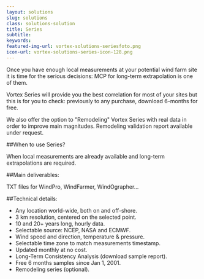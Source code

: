 ```yaml
---
layout: solutions
slug: solutions
class: solutions-solution
title: Series
subtitle:
keywords: 
featured-img-url: vortex-solutions-seriesfoto.png
icon-url: vortex-solutions-series-icon-128.png
---
```


<p class="lead">Once you have enough local measurements at your potential wind farm site it is time for the serious decisions: MCP for long-term extrapolation is one of them.</p>

Vortex Series will provide you the best correlation for most of your sites but this is for you to check: previously to any purchase, download 6-months for free.

We also offer the option to "Remodeling" Vortex Series with real data in order to improve main magnitudes. Remodeling validation report available under request.

##When to use Series?

When local measurements are already available and long-term extrapolations are required.

##Main deliverables:

TXT files for WindPro, WindFarmer, WindOgrapher...

##Technical details:

- Any location world-wide, both on and off-shore.
- 3 km resolution, centered on the selected point.
- 10 and 20+ years long, hourly data.
- Selectable source: NCEP, NASA and ECMWF.
- Wind speed and direction, temperature & pressure.
- Selectable time zone to match measurements timestamp.
- Updated monthly at no cost.
- Long-Term Consistency Analysis (download sample report).
- Free 6 months samples since Jan 1, 2001.
- Remodeling series (optional).